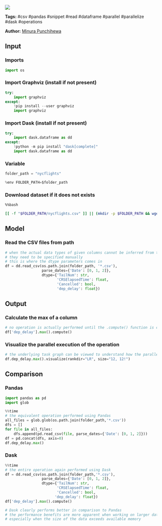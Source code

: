 <a href="https://app.naas.ai/user-redirect/naas/downloader?url=https://raw.githubusercontent.com/jupyter-naas/awesome-notebooks/master/Dask/Dask_parallelize_operations_on_multiple_csvs.ipynb" target="_parent"><img src="https://naasai-public.s3.eu-west-3.amazonaws.com/open_in_naas.svg"/></a>

**Tags:** #csv #pandas #snippet #read #dataframe #parallel #parallelize #dask #operations

**Author:** [Minura Punchihewa](https://www.linkedin.com/in/minurapunchihewa/)

## Input

### Imports


```python
import os
```

### Import Graphviz (install if not present)


```python
try:
    import graphviz
except:
    !pip install --user graphviz
    import graphviz
```

### Import Dask (install if not present)


```python
try:
    import dask.dataframe as dd
except:
    !python -m pip install "dask[complete]"
    import dask.dataframe as dd
```

### Variable


```python
folder_path = "nycflights"

%env FOLDER_PATH=$folder_path
```

### Download dataset if it does not exists


```bash
%%bash

[[ -f "$FOLDER_PATH/nycflights.csv" ]] || (mkdir -p $FOLDER_PATH && wget -O $FOLDER_PATH/nycflights.csv  https://github.com/vaibhavwalvekar/NYC-Flights-2013-Dataset-Analysis/raw/master/flights.csv )
```

## Model

### Read the CSV files from path


```python
# when the actual data types of given columns cannot be inferred from the first few examples
# they need to be specified manually
# this is where the dtype parameters comes in
df = dd.read_csv(os.path.join(folder_path, '*.csv'), 
                 parse_dates={'Date': [0, 1, 2]},
                 dtype={'TailNum': str,
                        'CRSElapsedTime': float,
                        'Cancelled': bool,
                        'dep_delay': float})
```

## Output

### Calculate the max of a column


```python
# no operation is actually performed until the .compute() function is called
df['dep_delay'].max().compute()
```

### Visualize the parallel execution of the operation


```python
# the underlying task graph can be viewed to understand how the parallel execution takes place
df.dep_delay.max().visualize(rankdir="LR", size="12, 12!")
```

## Comparison

### Pandas


```python
import pandas as pd
import glob
```


```python
%%time
# the equivalent operation performed using Pandas
all_files = glob.glob(os.path.join(folder_path,'*.csv'))
dfs = []
for file in all_files:
    dfs.append(pd.read_csv(file, parse_dates={'Date': [0, 1, 2]}))
df = pd.concat(dfs, axis=0)
df.dep_delay.max()
```

### Dask


```python
%%time
# the entire operation again performed using Dask
df = dd.read_csv(os.path.join(folder_path,'*.csv'), 
                 parse_dates={'Date': [0, 1, 2]},
                 dtype={'TailNum': str,
                        'CRSElapsedTime': float,
                        'Cancelled': bool,
                       'dep_delay': float})
df['dep_delay'].max().compute()

# Dask clearly performs better in comparison to Pandas
# the performance benefits are more apparent when working on larger datasets
# especially when the size of the data exceeds available memory
```


```python

```
